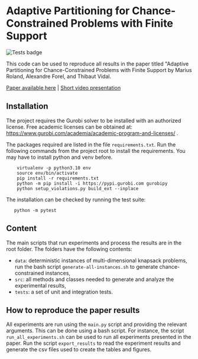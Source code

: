 # Adaptive Partitioning for Chance-Constrained Problems with Finite Support
![Tests badge](https://github.com/alexforel/AdaptiveCC/actions/workflows/main.yml/badge.svg?branch=main)

This code can be used to reproduce all results in the paper titled "Adaptive Partitioning for Chance-Constrained Problems with Finite Support by Marius Roland, Alexandre Forel, and Thibaut Vidal.

[Paper available here](https://optimization-online.org/2023/12/adaptive-partitioning-for-chance-constrained-problems-with-finite-support/)   |   [Short video presentation](https://youtu.be/KMPqVof2k2U?feature=shared)


## Installation
The project requires the Gurobi solver to be installed with an authorized license. Free academic licenses can be obtained at: https://www.gurobi.com/academia/academic-program-and-licenses/ .

The packages required are listed in the file `requirements.txt`. Run the following commands from the project root to install the requirements. You may have to install python and venv before.

```shell
    virtualenv -p python3.10 env
    source env/bin/activate
    pip install -r requirements.txt
    python -m pip install -i https://pypi.gurobi.com gurobipy
    python setup_violations.py build_ext --inplace
```

The installation can be checked by running the test suite:
```shell
   python -m pytest
```

## Content
The main scripts that run experiments and process the results are in the root folder. The folders have the following contents:
* `data`: deterministic instances of multi-dimensional knapsack problems, run the bash script `generate-all-instances.sh` to generate chance-constrained instances,
* `src`: all methods and classes needed to generate and analyze the experimental results,
* `tests`: a set of unit and integration tests.

## How to reproduce the paper results
All experiments are run using the `main.py` script and providing the relevant arguments. This can be done using a bash script. For instance, the script `run_all_experiments.sh` can be used to run all experiments presented in the paper. Run the script `export_results` to read the experiment results and generate the csv files used to create the tables and figures.
